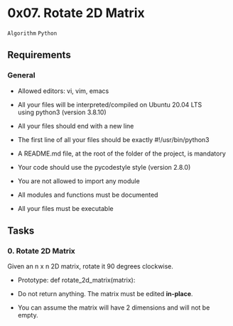0x07. Rotate 2D Matrix
======================

`Algorithm` `Python`

Requirements
------------

### General

*   Allowed editors: vi, vim, emacs
    
*   All your files will be interpreted/compiled on Ubuntu 20.04 LTS using python3 (version 3.8.10)
    
*   All your files should end with a new line
    
*   The first line of all your files should be exactly #!/usr/bin/python3
    
*   A README.md file, at the root of the folder of the project, is mandatory
    
*   Your code should use the pycodestyle style (version 2.8.0)
    
*   You are not allowed to import any module
    
*   All modules and functions must be documented
    
*   All your files must be executable
    

Tasks
-----

### 0\. Rotate 2D Matrix

Given an n x n 2D matrix, rotate it 90 degrees clockwise.

*   Prototype: def rotate\_2d\_matrix(matrix):
    
*   Do not return anything. The matrix must be edited **in-place**.
    
*   You can assume the matrix will have 2 dimensions and will not be empty.
